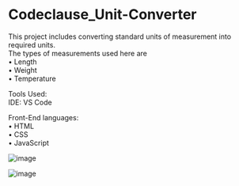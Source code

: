 # Codeclause_Unit-Converter

This project includes converting standard units of measurement into required units.</br>
The types of measurements used here are </br>
•	Length</br>
•	Weight</br>
•	Temperature</br>

Tools Used:</br>
IDE: VS Code</br>

Front-End languages:</br>
•	HTML</br>
•	CSS</br>
•	JavaScript</br>
 
![image](https://user-images.githubusercontent.com/75802617/235351680-86e89971-089b-4b3e-b782-8f96cab12123.png)

![image](https://user-images.githubusercontent.com/75802617/235351647-3929669a-5bcc-49fd-8c89-edb31dcb3bb3.png)

